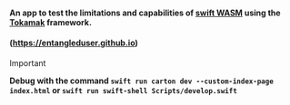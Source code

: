 #### An app to test the limitations and capabilities of [swift WASM](https://github.com/swiftwasm) using the [Tokamak](https://github.com/tokamakui/tokamak) framework.

#### (https://entangleduser.github.io)

> [!IMPORTANT]
> **Debug with the command `swift run carton dev --custom-index-page index.html` or `swift run swift-shell Scripts/develop.swift`**
